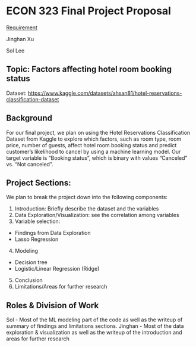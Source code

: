# ECON 323 Final Project Proposal
[Requirement](https://github.com/doctor-phil/ECON323_2023_Spring/blob/main/final_project.md)

Jinghan Xu

Sol Lee

## Topic: Factors affecting hotel room booking status
Dataset: https://www.kaggle.com/datasets/ahsan81/hotel-reservations-classification-dataset

## Background
For our final project, we plan on using the Hotel Reservations Classification Dataset from Kaggle to
explore which factors, such as room type, room price, number of guests, affect hotel room booking status
and predict customer’s likelihood to cancel by using a machine learning model. Our target variable is
“Booking status”, which is binary with values “Canceled” vs. “Not canceled”.

## Project Sections:
We plan to break the project down into the following components:
1. Introduction: Briefly describe the dataset and the variables
2. Data Exploration/Visualization: see the correlation among variables
3. Variable selection:
- Findings from Data Exploration
- Lasso Regression
4. Modeling
- Decision tree
- Logistic/Linear Regression (Ridge)
5. Conclusion
6. Limitations/Areas for further research

## Roles & Division of Work
Sol - Most of the ML modeling part of the code as well as the writeup of summary of findings and
limitations sections.
Jinghan - Most of the data exploration & visualization as well as the writeup of the introduction and areas
for further research

